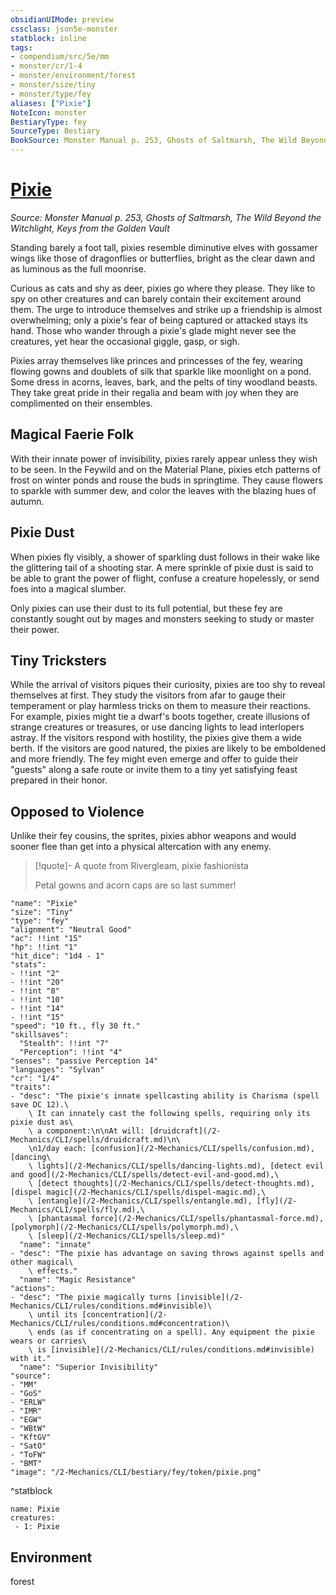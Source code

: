 ```yaml
---
obsidianUIMode: preview
cssclass: json5e-monster
statblock: inline
tags:
- compendium/src/5e/mm
- monster/cr/1-4
- monster/environment/forest
- monster/size/tiny
- monster/type/fey
aliases: ["Pixie"]
NoteIcon: monster
BestiaryType: fey
SourceType: Bestiary
BookSource: Monster Manual p. 253, Ghosts of Saltmarsh, The Wild Beyond the Witchlight, Keys from the Golden Vault
---
```

# [Pixie](2-Mechanics/CLI/bestiary/fey/pixie.md)
*Source: Monster Manual p. 253, Ghosts of Saltmarsh, The Wild Beyond the Witchlight, Keys from the Golden Vault*  

Standing barely a foot tall, pixies resemble diminutive elves with gossamer wings like those of dragonflies or butterflies, bright as the clear dawn and as luminous as the full moonrise.

Curious as cats and shy as deer, pixies go where they please. They like to spy on other creatures and can barely contain their excitement around them. The urge to introduce themselves and strike up a friendship is almost overwhelming; only a pixie's fear of being captured or attacked stays its hand. Those who wander through a pixie's glade might never see the creatures, yet hear the occasional giggle, gasp, or sigh.

Pixies array themselves like princes and princesses of the fey, wearing flowing gowns and doublets of silk that sparkle like moonlight on a pond. Some dress in acorns, leaves, bark, and the pelts of tiny woodland beasts. They take great pride in their regalia and beam with joy when they are complimented on their ensembles.

## Magical Faerie Folk

With their innate power of invisibility, pixies rarely appear unless they wish to be seen. In the Feywild and on the Material Plane, pixies etch patterns of frost on winter ponds and rouse the buds in springtime. They cause flowers to sparkle with summer dew, and color the leaves with the blazing hues of autumn.

## Pixie Dust

When pixies fly visibly, a shower of sparkling dust follows in their wake like the glittering tail of a shooting star. A mere sprinkle of pixie dust is said to be able to grant the power of flight, confuse a creature hopelessly, or send foes into a magical slumber.

Only pixies can use their dust to its full potential, but these fey are constantly sought out by mages and monsters seeking to study or master their power.

## Tiny Tricksters

While the arrival of visitors piques their curiosity, pixies are too shy to reveal themselves at first. They study the visitors from afar to gauge their temperament or play harmless tricks on them to measure their reactions. For example, pixies might tie a dwarf's boots together, create illusions of strange creatures or treasures, or use dancing lights to lead interlopers astray. If the visitors respond with hostility, the pixies give them a wide berth. If the visitors are good natured, the pixies are likely to be emboldened and more friendly. The fey might even emerge and offer to guide their "guests" along a safe route or invite them to a tiny yet satisfying feast prepared in their honor.

## Opposed to Violence

Unlike their fey cousins, the sprites, pixies abhor weapons and would sooner flee than get into a physical altercation with any enemy.

> [!quote]- A quote from Rivergleam, pixie fashionista  
> 
> Petal gowns and acorn caps are so last summer!


```statblock
"name": "Pixie"
"size": "Tiny"
"type": "fey"
"alignment": "Neutral Good"
"ac": !!int "15"
"hp": !!int "1"
"hit_dice": "1d4 - 1"
"stats":
- !!int "2"
- !!int "20"
- !!int "8"
- !!int "10"
- !!int "14"
- !!int "15"
"speed": "10 ft., fly 30 ft."
"skillsaves":
  "Stealth": !!int "7"
  "Perception": !!int "4"
"senses": "passive Perception 14"
"languages": "Sylvan"
"cr": "1/4"
"traits":
- "desc": "The pixie's innate spellcasting ability is Charisma (spell save DC 12).\
    \ It can innately cast the following spells, requiring only its pixie dust as\
    \ a component:\n\nAt will: [druidcraft](/2-Mechanics/CLI/spells/druidcraft.md)\n\
    \n1/day each: [confusion](/2-Mechanics/CLI/spells/confusion.md), [dancing\
    \ lights](/2-Mechanics/CLI/spells/dancing-lights.md), [detect evil and good](/2-Mechanics/CLI/spells/detect-evil-and-good.md),\
    \ [detect thoughts](/2-Mechanics/CLI/spells/detect-thoughts.md), [dispel magic](/2-Mechanics/CLI/spells/dispel-magic.md),\
    \ [entangle](/2-Mechanics/CLI/spells/entangle.md), [fly](/2-Mechanics/CLI/spells/fly.md),\
    \ [phantasmal force](/2-Mechanics/CLI/spells/phantasmal-force.md), [polymorph](/2-Mechanics/CLI/spells/polymorph.md),\
    \ [sleep](/2-Mechanics/CLI/spells/sleep.md)"
  "name": "innate"
- "desc": "The pixie has advantage on saving throws against spells and other magical\
    \ effects."
  "name": "Magic Resistance"
"actions":
- "desc": "The pixie magically turns [invisible](/2-Mechanics/CLI/rules/conditions.md#invisible)\
    \ until its [concentration](/2-Mechanics/CLI/rules/conditions.md#concentration)\
    \ ends (as if concentrating on a spell). Any equipment the pixie wears or carries\
    \ is [invisible](/2-Mechanics/CLI/rules/conditions.md#invisible) with it."
  "name": "Superior Invisibility"
"source":
- "MM"
- "GoS"
- "ERLW"
- "IMR"
- "EGW"
- "WBtW"
- "KftGV"
- "SatO"
- "ToFW"
- "BMT"
"image": "/2-Mechanics/CLI/bestiary/fey/token/pixie.png"
```
^statblock

```encounter-table
name: Pixie
creatures:
 - 1: Pixie
```

## Environment

forest